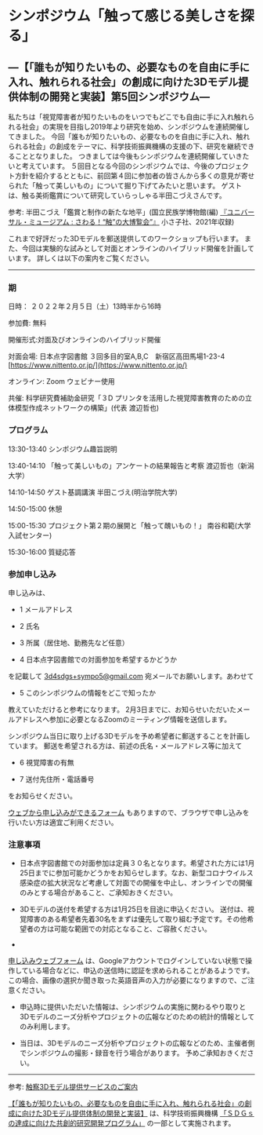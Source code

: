 # シンポジウム「触って感じる美しさを探る」

## ―【「誰もが知りたいもの、必要なものを自由に手に入れ、触れられる社会」の創成に向けた3Dモデル提供体制の開発と実装】第5回シンポジウム― 

私たちは「視覚障害者が知りたいものをいつでもどこでも自由に手に入れ触れられる社会」の実現を目指し2019年より研究を始め、シンポジウムを連続開催してきました。
今回「誰もが知りたいもの、必要なものを自由に手に入れ、触れられる社会」の創成をテーマに、科学技術振興機構の支援の下、研究を継続できることとなりました。
つきましては今後もシンポジウムを連続開催していきたいと考えています。
５回目となる今回のシンポジウムでは、今後のプロジェクト方針を紹介するとともに、前回第４回に参加者の皆さんから多くの意見が寄せられた「触って美しいもの」について掘り下げてみたいと思います。
ゲストは、触る美術鑑賞について研究していらっしゃる半田こづえさんです。

参考: 半田こづえ「鑑賞と制作の新たな地平」(国立民族学博物館(編)
[『ユニバーサル・ミュージアム : さわる！“触”の大博覧会”』](https://www.chiisago.jp/books/?code=9784909782106)
小さ子社、2021年収録)

これまで好評だった3Dモデルを郵送提供してのワークショップも行います。
また、今回は実験的な試みとして対面とオンラインのハイブリッド開催を計画しています。
詳しくは以下の案内をご覧ください。

---

### 期 

日時： ２０２２年２月５日（土）13時半から16時 

参加費: 無料

開催形式:対面及びオンラインのハイブリッド開催

対面会場:  日本点字図書館 ３回多目的室A,B,C　新宿区高田馬場1-23-4 
[https://www.nittento.or.jp/](https://www.nittento.or.jp/)

オンライン: Zoom ウェビナー使用

共催: 科学研究費補助金研究「３D プリンタを活用した視覚障害教育のための立体模型作成ネットワークの構築」(代表 渡辺哲也)

### プログラム 

13:30-13:40 シンポジウム趣旨説明 

13:40-14:10 「触って美しいもの」アンケートの結果報告と考察 渡辺哲也（新潟大学）

14:10-14:50 ゲスト基調講演 半田こづえ(明治学院大学)

14:50-15:00 休憩

15:00-15:30 プロジェクト第２期の展開と「触って醜いもの！」 南谷和範(大学入試センター) 

15:30-16:00 質疑応答 

### 参加申し込み 

申し込みは、

- 1 メールアドレス

- 2 氏名

- 3 所属（居住地、勤務先など任意）

- 4 日本点字図書館での対面参加を希望するかどうか

を記載して 
[3d4sdgs+sympo5@gmail.com](<mailto:3d4sdgs+sympo5@gmail.com>)
宛メールでお願いします。あわせて

- 5 このシンポジウムの情報をどこで知ったか

教えていただけると参考になります。 
2月3日までに、お知らせいただいたメールアドレスへ参加に必要となるZoomのミーティング情報を送信します。 

シンポジウム当日に取り上げる3Dモデルを予め希望者に郵送することを計画しています。 
郵送を希望される方は、前述の氏名・メールアドレス等に加えて

- 6 視覚障害の有無

- 7 送付先住所・電話番号

をお知らせください。 

[ウェブから申し込みができるフォーム](https://forms.gle/BrRWunmzWARurmG46)
もありますので、ブラウザで申し込みを行いたい方は適宜ご利用ください。

### 注意事項

- 日本点字図書館での対面参加は定員３０名となります。希望された方には1月25日までに参加可能かどうかをお知らせします。なお、新型コロナウイルス感染症の拡大状況など考慮して対面での開催を中止し、オンラインでの開催のみとする場合があること、ご承知おきください。

- 3Dモデルの送付を希望する方は1月25日を目途に申込ください。 送付は、視覚障害のある希望者先着30名をまずは優先して取り組む予定です。その他希望者の方は可能な範囲での対応となること、ご容赦ください。

- 
[申し込みウェブフォーム](https://forms.gle/BrRWunmzWARurmG46)
は、Googleアカウントでログインしていない状態で操作している場合などに、申込の送信時に認証を求められることがあるようです。
この場合、画像の選択か聞き取った英語音声の入力が必要になりますので、ご注意ください。

- 申込時に提供いただいた情報は、シンポジウムの実施に関わるやり取りと3Dモデルのニーズ分析やプロジェクトの広報などのための統計的情報としてのみ利用します。

- 当日は、3Dモデルのニーズ分析やプロジェクトの広報などのため、主催者側でシンポジウムの撮影・録音を行う場合があります。 予めご承知おきください。 

---


参考: 
[触察3Dモデル提供サービスのご案内](https://3d4sdgs.net/service.html)


[【「誰もが知りたいもの、必要なものを自由に手に入れ、触れられる社会」の創成に向けた3Dモデル提供体制の開発と実装】](https://www.jst.go.jp/ristex/solve/project/solution/solution21_minatanipj.html)
は、科学技術振興機構
[「ＳＤＧｓの達成に向けた共創的研究開発プログラム」](https://www.jst.go.jp/ristex/funding/solve/index.html)
の一部として実施されます。 
